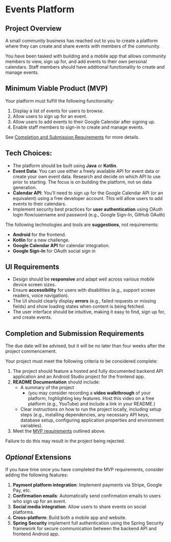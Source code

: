 # Events Platform

## Project Overview

A small community business has reached out to you to create a platform where they can create and share events with members of the community.

You have been tasked with building and a mobile app that allows community members to view, sign up for, and add events to their own personal calendars. Staff members should have additional functionality to create and manage events.

## Minimum Viable Product (MVP)

Your platform must fulfill the following functionality:

1. Display a list of events for users to browse.
2. Allow users to sign up for an event.
3. Allow users to add events to their Google Calendar after signing up.
4. Enable staff members to sign-in to create and manage events.

See [Completion and Submission Requirements](#completion-and-submission-requirements) for more details.

## Tech Choices:

- The platform should be built using **Java** or **Kotlin**.
- **Event Data**: You can use either a freely available API for event data or create your own event data. Research and decide on which API to use prior to starting. The focus is on building the platform, not on data generation.
- **Calendar API**: You'll need to sign up for the Google Calendar API (or an equivalent) using a free developer account. This will allow users to add events to their calendars.
- Implement security best practices for **user authentication** using OAuth login flow/username and password (e.g., Google Sign-In, GitHub OAuth)

The following technologies and tools are **suggestions**, not requirements:

- **Android** for the frontend.
- **Kotlin** for a new challenge.
- **Google Calendar API** for calendar integration.
- **Google Sign-In** for OAuth social sign in

## UI Requirements

- Design should be **responsive** and adapt well across various mobile device screen sizes.
- Ensure **accessibility** for users with disabilities (e.g., support screen readers, voice navigation).
- The UI should clearly display **errors** (e.g., failed requests or missing fields) and show loading states when content is being fetched.
- The user interface should be intuitive, making it easy to find, sign up for, and create events.

## Completion and Submission Requirements

The due date will be advised, but it will be no later than four weeks after the project commencement.

Your project must meet the following criteria to be considered complete:

1. The project should feature a hosted and fully documented backend API application and an Android Studio project for the frontend app.
2. **README Documentation** should include:
   - A summary of the project
     - (you may consider recording a **video walkthrough** of your platform, highlighting key features. Host this video on a free platform (e.g., YouTube) and include a link in your README.)
   - Clear instructions on how to run the project locally, including setup steps (e.g., installing dependencies, any necessary API keys, database setup, configuring application properties and environment variables).
3. Meet the [MVP requirements](#minimum-viable-product-mvp) outlined above.

Failure to do this may result in the project being rejected.

## _Optional_ Extensions

If you have time once you have completed the MVP requirements, consider adding the following features:

1. **Payment platform integration**: Implement payments via Stripe, Google Pay, etc.
2. **Confirmation emails**: Automatically send confirmation emails to users who sign up for an event.
3. **Social media integration**: Allow users to share events on social platforms.
4. **Cross-platform**: Build both a mobile app and website.
5. **Spring Security** implement full authentication using the Spring Security framework for secure communication between the backend API and frontend Android app.
